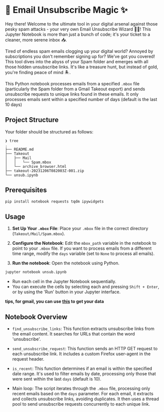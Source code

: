 # 🚀 Email Unsubscribe Magic ✨

Hey there! Welcome to the ultimate tool in your digital arsenal against those pesky spam attacks - your very own Email Unsubscribe Wizard 🧙‍♂️! This Jupyter Notebook is more than just a bunch of code; it's your ticket to a cleaner, more serene inbox 📥.

Tired of endless spam emails clogging up your digital world? Annoyed by subscriptions you don't remember signing up for? We've got you covered! This tool dives into the abyss of your Spam folder and emerges with all those hidden unsubscribe links. It's like a treasure hunt, but instead of gold, you're finding peace of mind 🏝️.

This Python notebook processes emails from a specified `.mbox` file (particularly the Spam folder from a Gmail Takeout export) and sends unsubscribe requests to unique links found in these emails. It only processes emails sent within a specified number of days (default is the last 10 days)

## Project Structure

Your folder should be structured as follows:

```
❯ tree
.
├── README.md
├── Takeout
│   ├── Mail
│   │   └── Spam.mbox
│   └── archive_browser.html
├── takeout-20231206T082003Z-001.zip
└── unsub.ipynb

```

## Prerequisites

```bash
pip install notebook requests tqdm ipywidgets
```

## Usage

1. **Set Up Your `.mbox` File**: Place your `.mbox` file in the correct directory (`Takeout/Mail/Spam.mbox`).

2. **Configure the Notebook**: Edit the `mbox_path` variable in the notebook to point to your `.mbox` file. If you want to process emails from a different time range, modify the `days` variable (set to `None` to process all emails).

3. **Run the notebook**: Open the notebook using Python.

```bash
jupyter notebook unsub.ipynb
```

   - Run each cell in the Jupyter Notebook sequentially.
   - You can execute the cells by selecting each and pressing `Shift + Enter`, or by using the 'Run' button in your Jupyter interface.

**tips, for gmail, you can use [this](https://support.google.com/accounts/answer/3024190?hl=en) to get your data**


## Notebook Overview

- `find_unsubscribe_links`: This function extracts unsubscribe links from the email content. It searches for URLs that contain the word 'unsubscribe'.

- `send_unsubscribe_request`: This function sends an HTTP GET request to each unsubscribe link. It includes a custom Firefox user-agent in the request header.

- `is_recent`: This function determines if an email is within the specified date range. It's used to filter emails by date, processing only those that were sent within the last `days` (default is 10).

- Main loop: The script iterates through the `.mbox` file, processing only recent emails based on the `days` parameter. For each email, it extracts and collects unsubscribe links, avoiding duplicates. It then uses a thread pool to send unsubscribe requests concurrently to each unique link.
